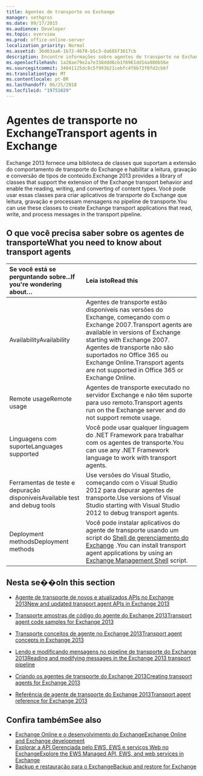 ```yaml
---
title: Agentes de transporte no Exchange
manager: sethgros
ms.date: 09/17/2015
ms.audience: Developer
ms.topic: overview
ms.prod: office-online-server
localization_priority: Normal
ms.assetid: 36d63aa6-1b72-4670-b5c3-da685f3017cb
description: Encontre informações sobre agentes de transporte no Exchange 2013.
ms.openlocfilehash: 1a28ae79e2a7e338ddd6cb1f6961dd14a980b56e
ms.sourcegitcommit: 34041125dc8c5f993b21cebfc4f8b72f0fd2cb6f
ms.translationtype: MT
ms.contentlocale: pt-BR
ms.lasthandoff: 06/25/2018
ms.locfileid: "19751029"
---
```

# <a name="transport-agents-in-exchange"></a><span data-ttu-id="07bee-103">Agentes de transporte no Exchange</span><span class="sxs-lookup"><span data-stu-id="07bee-103">Transport agents in Exchange</span></span>
  
<span data-ttu-id="07bee-104">Exchange 2013 fornece uma biblioteca de classes que suportam a extensão do comportamento de transporte do Exchange e habilitar a leitura, gravação e conversão de tipos de conteúdo.</span><span class="sxs-lookup"><span data-stu-id="07bee-104">Exchange 2013 provides a library of classes that support the extension of the Exchange transport behavior and enable the reading, writing, and converting of content types.</span></span> <span data-ttu-id="07bee-105">Você pode usar essas classes para criar aplicativos de transporte do Exchange que leitura, gravação e processam mensagens no pipeline de transporte.</span><span class="sxs-lookup"><span data-stu-id="07bee-105">You can use these classes to create Exchange transport applications that read, write, and process messages in the transport pipeline.</span></span>
  
## <a name="what-you-need-to-know-about-transport-agents"></a><span data-ttu-id="07bee-106">O que você precisa saber sobre os agentes de transporte</span><span class="sxs-lookup"><span data-stu-id="07bee-106">What you need to know about transport agents</span></span>

|<span data-ttu-id="07bee-107">Se você está se perguntando sobre...</span><span class="sxs-lookup"><span data-stu-id="07bee-107">If you're wondering about…</span></span>|<span data-ttu-id="07bee-108">Leia isto</span><span class="sxs-lookup"><span data-stu-id="07bee-108">Read this</span></span>|
|:-----|:-----|
|<span data-ttu-id="07bee-109">Availability</span><span class="sxs-lookup"><span data-stu-id="07bee-109">Availability</span></span>  <br/> |<span data-ttu-id="07bee-110">Agentes de transporte estão disponíveis nas versões do Exchange, começando com o Exchange 2007.</span><span class="sxs-lookup"><span data-stu-id="07bee-110">Transport agents are available in versions of Exchange starting with Exchange 2007.</span></span> <span data-ttu-id="07bee-111">Agentes de transporte não são suportados no Office 365 ou Exchange Online.</span><span class="sxs-lookup"><span data-stu-id="07bee-111">Transport agents are not supported in Office 365 or Exchange Online.</span></span>  <br/> |
|<span data-ttu-id="07bee-112">Remote usage</span><span class="sxs-lookup"><span data-stu-id="07bee-112">Remote usage</span></span>  <br/> |<span data-ttu-id="07bee-113">Agentes de transporte executado no servidor Exchange e não têm suporte para uso remoto.</span><span class="sxs-lookup"><span data-stu-id="07bee-113">Transport agents run on the Exchange server and do not support remote usage.</span></span>  <br/> |
|<span data-ttu-id="07bee-114">Linguagens com suporte</span><span class="sxs-lookup"><span data-stu-id="07bee-114">Languages supported</span></span>  <br/> |<span data-ttu-id="07bee-115">Você pode usar qualquer linguagem do .NET Framework para trabalhar com os agentes de transporte.</span><span class="sxs-lookup"><span data-stu-id="07bee-115">You can use any .NET Framework language to work with transport agents.</span></span>  <br/> |
|<span data-ttu-id="07bee-116">Ferramentas de teste e depuração disponíveis</span><span class="sxs-lookup"><span data-stu-id="07bee-116">Available test and debug tools</span></span>  <br/> |<span data-ttu-id="07bee-117">Use versões do Visual Studio, começando com o Visual Studio 2012 para depurar agentes de transporte.</span><span class="sxs-lookup"><span data-stu-id="07bee-117">Use versions of Visual Studio starting with Visual Studio 2012 to debug transport agents.</span></span>  <br/> |
|<span data-ttu-id="07bee-118">Deployment methods</span><span class="sxs-lookup"><span data-stu-id="07bee-118">Deployment methods</span></span>  <br/> |<span data-ttu-id="07bee-119">Você pode instalar aplicativos do agente de transporte usando um script do [Shell de gerenciamento do Exchange](../management/exchange-management-shell.md) .</span><span class="sxs-lookup"><span data-stu-id="07bee-119">You can install transport agent applications by using an [Exchange Management Shell](../management/exchange-management-shell.md) script.</span></span>  <br/> |
   
## <a name="in-this-section"></a><span data-ttu-id="07bee-120">Nesta se��o</span><span class="sxs-lookup"><span data-stu-id="07bee-120">In this section</span></span>

- [<span data-ttu-id="07bee-121">Agente de transporte de novos e atualizados APIs no Exchange 2013</span><span class="sxs-lookup"><span data-stu-id="07bee-121">New and updated transport agent APIs in Exchange 2013</span></span>](new-and-updated-transport-agent-apis-in-exchange-2013.md)
    
- [<span data-ttu-id="07bee-122">Transporte amostras de código do agente do Exchange 2013</span><span class="sxs-lookup"><span data-stu-id="07bee-122">Transport agent code samples for Exchange 2013</span></span>](transport-agent-code-samples-for-exchange-2013.md)
    
- [<span data-ttu-id="07bee-123">Transporte conceitos de agente no Exchange 2013</span><span class="sxs-lookup"><span data-stu-id="07bee-123">Transport agent concepts in Exchange 2013</span></span>](transport-agent-concepts-in-exchange-2013.md)
    
- [<span data-ttu-id="07bee-124">Lendo e modificando mensagens no pipeline de transporte do Exchange 2013</span><span class="sxs-lookup"><span data-stu-id="07bee-124">Reading and modifying messages in the Exchange 2013 transport pipeline</span></span>](reading-and-modifying-messages-in-the-exchange-2013-transport-pipeline.md)
    
- [<span data-ttu-id="07bee-125">Criando os agentes de transporte do Exchange 2013</span><span class="sxs-lookup"><span data-stu-id="07bee-125">Creating transport agents for Exchange 2013</span></span>](creating-transport-agents-for-exchange-2013.md)
    
- [<span data-ttu-id="07bee-126">Referência de agente de transporte do Exchange 2013</span><span class="sxs-lookup"><span data-stu-id="07bee-126">Transport agent reference for Exchange 2013</span></span>](transport-agent-reference-for-exchange-2013.md)
    
## <a name="see-also"></a><span data-ttu-id="07bee-127">Confira também</span><span class="sxs-lookup"><span data-stu-id="07bee-127">See also</span></span>

- [<span data-ttu-id="07bee-128">Exchange Online e o desenvolvimento do Exchange</span><span class="sxs-lookup"><span data-stu-id="07bee-128">Exchange Online and Exchange development</span></span>](../exchange-server-development.md)    
- [<span data-ttu-id="07bee-129">Explorar a API Gerenciada pelo EWS, EWS e serviços Web no Exchange</span><span class="sxs-lookup"><span data-stu-id="07bee-129">Explore the EWS Managed API, EWS, and web services in Exchange</span></span>](../exchange-web-services/explore-the-ews-managed-api-ews-and-web-services-in-exchange.md)   
- [<span data-ttu-id="07bee-130">Backup e restauração para o Exchange</span><span class="sxs-lookup"><span data-stu-id="07bee-130">Backup and restore for Exchange</span></span>](../backup-restore/backup-and-restore-for-exchange-2013.md) 
    

